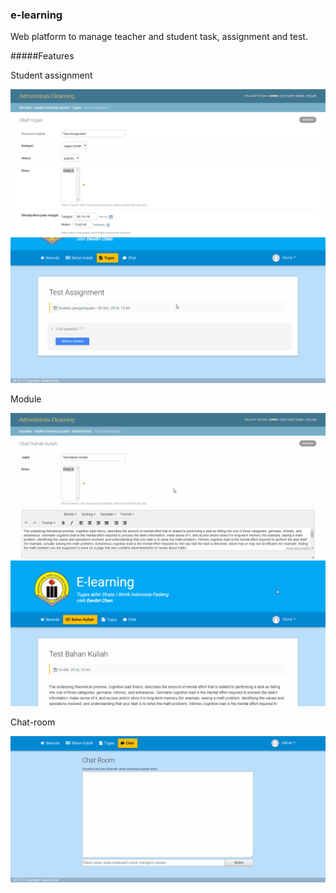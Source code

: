 ### e-learning

Web platform to manage teacher and student task, assignment and test.

#####Features

Student assignment

![assignment_creation](https://github.com/afdallismen/elearning/blob/master/assignment_creation.gif)
![assignment](https://github.com/afdallismen/elearning/blob/master/answering_assignment.gif)

Module

![module_creation](https://github.com/afdallismen/elearning/blob/master/module_creation.gif)
![module](https://github.com/afdallismen/elearning/blob/master/module.gif)

Chat-room

![chat_room](https://github.com/afdallismen/elearning/blob/master/chat_room.gif)







​
